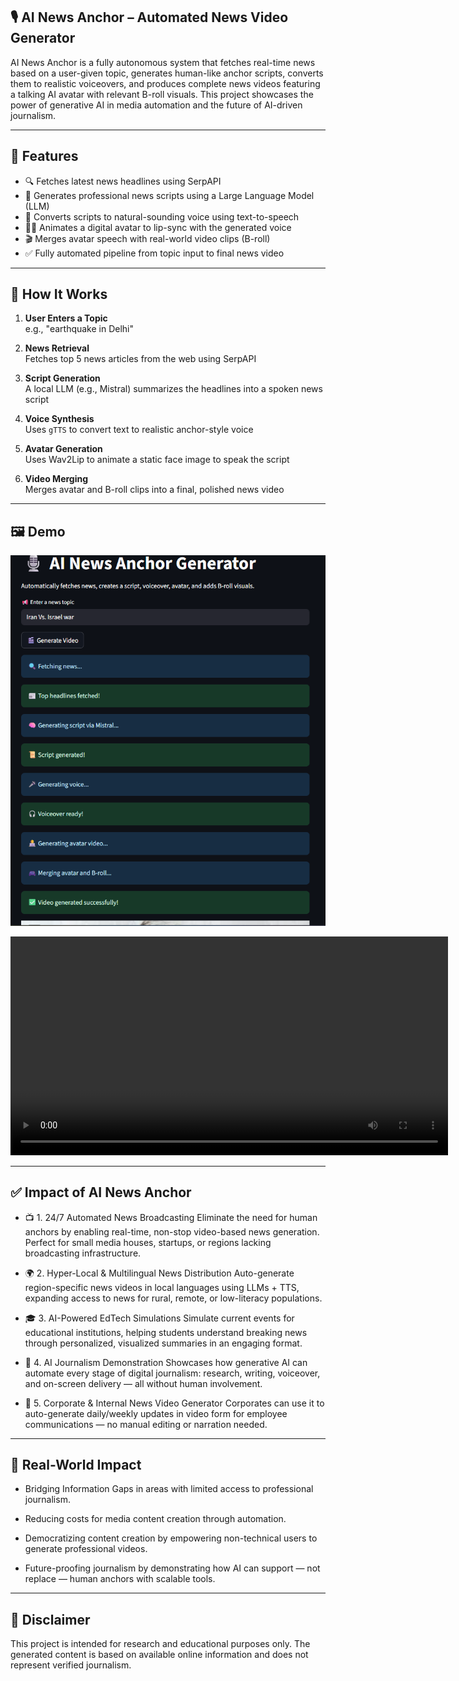 ## 🎙️ AI News Anchor – Automated News Video Generator

AI News Anchor is a fully autonomous system that fetches real-time news based on a user-given topic, generates human-like anchor scripts, converts them to realistic voiceovers, and produces complete news videos featuring a talking AI avatar with relevant B-roll visuals. This project showcases the power of generative AI in media automation and the future of AI-driven journalism.

---

## 🌟 Features

- 🔍 Fetches latest news headlines using SerpAPI
- 🧠 Generates professional news scripts using a Large Language Model (LLM)
- 🎤 Converts scripts to natural-sounding voice using text-to-speech
- 🧑‍💻 Animates a digital avatar to lip-sync with the generated voice
- 🎬 Merges avatar speech with real-world video clips (B-roll)
- ✅ Fully automated pipeline from topic input to final news video


---

## 🚀 How It Works

1. **User Enters a Topic**  
   e.g., "earthquake in Delhi"

2. **News Retrieval**  
   Fetches top 5 news articles from the web using SerpAPI

3. **Script Generation**  
   A local LLM (e.g., Mistral) summarizes the headlines into a spoken news script

4. **Voice Synthesis**  
   Uses `gTTS` to convert text to realistic anchor-style voice

5. **Avatar Generation**  
   Uses Wav2Lip to animate a static face image to speak the script

6. **Video Merging**  
   Merges avatar and B-roll clips into a final, polished news video

---

## 🖼️ Demo 

<p align="center">
  <img src="assets/Screenshot 2025-07-03 132825.png"/>
</p>

<video width="700" controls>
  <source src="assets/final_news_video.mp4" type="video/mp4">
</video>

---

## ✅ Impact of AI News Anchor

- 📺 1. 24/7 Automated News Broadcasting
Eliminate the need for human anchors by enabling real-time, non-stop video-based news generation. Perfect for small media houses, startups, or regions lacking broadcasting infrastructure.

- 🌍 2. Hyper-Local & Multilingual News Distribution
Auto-generate region-specific news videos in local languages using LLMs + TTS, expanding access to news for rural, remote, or low-literacy populations.

- 🎓 3. AI-Powered EdTech Simulations
Simulate current events for educational institutions, helping students understand breaking news through personalized, visualized summaries in an engaging format.

- 🧠 4. AI Journalism Demonstration
Showcases how generative AI can automate every stage of digital journalism: research, writing, voiceover, and on-screen delivery — all without human involvement.

- 💼 5. Corporate & Internal News Video Generator
Corporates can use it to auto-generate daily/weekly updates in video form for employee communications — no manual editing or narration needed.

---

## 🌟 Real-World Impact

- Bridging Information Gaps in areas with limited access to professional journalism.

- Reducing costs for media content creation through automation.

- Democratizing content creation by empowering non-technical users to generate professional videos.

- Future-proofing journalism by demonstrating how AI can support — not replace — human anchors with scalable tools.

---

## 🛑 Disclaimer

This project is intended for research and educational purposes only. The generated content is based on available online information and does not represent verified journalism.



